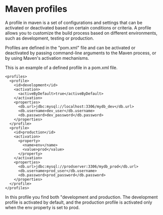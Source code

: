 # Maven profiles
A profile in maven is a set of configurations and settings that can be activated or deactivated based on certain conditions or criteria. A profile allows you to customize the build process based on different environments, such as development, testing or production.

Profiles are defined in the "pom.xml" file and can be activated or deactivated by passing command-line arguments to the Maven process, or by using Maven's activation mechanisms. 

This is an example of a defined profile in a pom.xml file.

```
<profiles>
  <profile>
    <id>development</id>
    <activation>
      <activeByDefault>true</activeByDefault>
    </activation>
    <properties>
      <db.url>jdbc:mysql://localhost:3306/mydb_dev</db.url>
      <db.username>dev_user</db.username>
      <db.password>dev_password</db.password>
    </properties>
  </profile>
  <profile>
    <id>production</id>
    <activation>
      <property>
        <name>env</name>
        <value>prod</value>
      </property>
    </activation>
    <properties>
      <db.url>jdbc:mysql://prodserver:3306/mydb_prod</db.url>
      <db.username>prod_user</db.username>
      <db.password>prod_password</db.password>
    </properties>
  </profile>
</profiles>
```

In this profile you find both "development and production. The development profile is activated by default, and the production profile is activated only when the env property is set to prod.